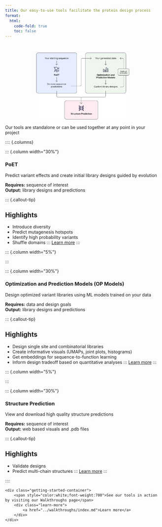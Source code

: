 ```yaml
---
title: Our easy-to-use tools facilitate the protein design process
format:
  html:
    code-fold: true
    toc: false
---
```

<br/>
<p align="center">
  <img src="./img/OurTools_Diagram.png" width="60%">
</p>

Our tools are standalone or can be used together at any point in your project

:::: {.columns}

::: {.column width="30%"}
### PoET
Predict variant effects and create initial library designs guided by evolution

**Requires:** sequence of interest <br/>
**Output:**  library designs and predictions <br/>

::: {.callout-tip}
## Highlights

* Introduce diversity
* Predict mutagenesis hotspots
* Identify high probability variants
* Shuffle domains
:::
[Learn more](../poet/index.md)
:::

::: {.column width="5%"}
<!-- empty column to create gap -->
:::

::: {.column width="30%"}
### Optimization and Prediction Models (OP Models)
Design optimized variant libraries using ML models trained on your data

**Requires:** data and design goals <br/>
**Output:** library designs and predictions <br/>

::: {.callout-tip}
## Highlights

* Design single site and combinatorial libraries
* Create informative visuals (UMAPs, joint plots, histograms)
* Get embeddings for sequence-to-function learning
* Inform design tradeoff based on quantitative analyses
:::
[Learn more](../opmodels/index.md)
:::

::: {.column width="5%"}
<!-- empty column to create gap -->
:::

::: {.column width="30%"}
### Structure Prediction
View and download high quality structure predictions

**Requires:** sequence of interest <br/>
**Output:** web based visuals and .pdb files <br/>

::: {.callout-tip}
## Highlights

* Validate designs
* Predict multi-chain structures
:::
[Learn more](../structure-prediction/using-structure-prediction.md)
:::

::::
<br/>
```{=html}  
<div class="getting-started-container">
    <span style="color:white;font-weight:700">See our tools in action by visiting our Walkthroughs page</span>
    <div class="learn-more">
        <a href="../walkthroughs/index.md">Learn more</a>
    </div>
</div>
```
